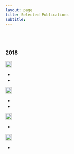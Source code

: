```yaml
---
layout: page
title: Selected Publications
subtitle: 
---
```

<br/>
<br/>

### 2018

<img src="../img/journal-article.png" height="20px">

- 

-

<img src="../img/conference-paper.png" height="20px">

-

-

<img src="../img/workshop-paper.png" height="20px">

-

<img src="../img/book-chapter.png" height="20px">

-









































